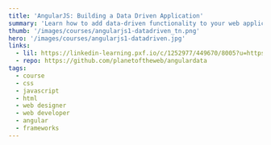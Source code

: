 ```yaml
---
title: 'AngularJS: Building a Data Driven Application'
summary: 'Learn how to add data-driven functionality to your web applications with AngularJS. This project shows you how to check users in and out of a system and randomly select checked-in users to reward with prizes.'
thumb: '/images/courses/angularjs1-datadriven_tn.png'
hero: '/images/courses/angularjs1-datadriven.jpg'
links:
  - lil: https://linkedin-learning.pxf.io/c/1252977/449670/8005?u=https%3A%2F%2Fwww.linkedin.com%2Flearning%2Fangularjs-1-building-a-data-driven-app-2
  - repo: https://github.com/planetoftheweb/angulardata
tags:
  - course
  - css
  - javascript
  - html
  - web designer
  - web developer
  - angular
  - frameworks
---
```

